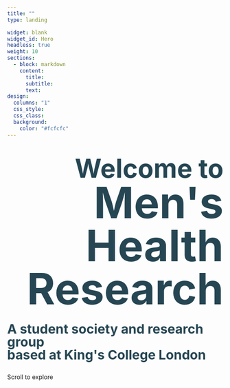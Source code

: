 ```yaml
---
title: ""
type: landing

widget: blank
widget_id: Hero
headless: true
weight: 10
sections:
  - block: markdown
    content:
      title: 
      subtitle: 
      text: 
design:
  columns: "1"
  css_style:
  css_class:
  background:
    color: "#fcfcfc"
---
```

<h1 class="heading">
  <p style="text-align:right; line-height:1">
    <span style="color:#264653;font-weight:700;font-size:60px">
      Welcome to
    </span>
    <br>
    <span style="color:#264653; font-weight:700; font-size:100px">
      Men's Health Research
    </span>
    <br>
  </p>
  <p style="text-align:left; line-height:1">
    <span style="color:#264653;font-weight:700;font-size:30px">
      A student society and research group 
      <br>
      based at King's College London
    </span>
  </p>
</h1>

<!-- Scroll arrow at bottom -->
<div class="arrow-container">
  <span id="scroll-title">
    Scroll to explore
  </span>
  <div class="chevron"></div>
  <div class="chevron"></div>
  <div class="chevron"></div>
</div>
